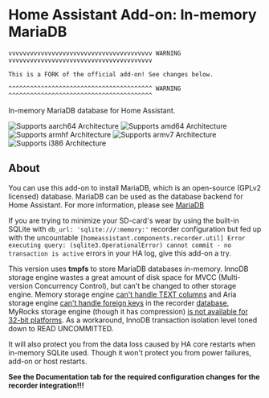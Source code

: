 # Home Assistant Add-on: In-memory MariaDB

```
vvvvvvvvvvvvvvvvvvvvvvvvvvvvvvvvvvvvvvvv WARNING vvvvvvvvvvvvvvvvvvvvvvvvvvvvvvvvvvvvvvvv

This is a FORK of the official add-on! See changes below.

^^^^^^^^^^^^^^^^^^^^^^^^^^^^^^^^^^^^^^^^ WARNING ^^^^^^^^^^^^^^^^^^^^^^^^^^^^^^^^^^^^^^^^
```

In-memory MariaDB database for Home Assistant.

![Supports aarch64 Architecture][aarch64-shield] ![Supports amd64 Architecture][amd64-shield] ![Supports armhf Architecture][armhf-shield] ![Supports armv7 Architecture][armv7-shield] ![Supports i386 Architecture][i386-shield]

## About

You can use this add-on to install MariaDB, which is an open-source (GPLv2 licensed) database.  MariaDB can be used as the database backend for Home Assistant. For more information, please see [MariaDB][mariadb]

If you are trying to minimize your SD-card's wear by using the built-in SQLite with `db_url: 'sqlite:///:memory:'` recorder configuration but fed up with the uncountable `[homeassistant.components.recorder.util] Error executing query: (sqlite3.OperationalError) cannot commit - no transaction is active` errors in your HA log, give this add-on a try.

This version uses **tmpfs** to store MariaDB databases in-memory. InnoDB storage engine wastes a great amount of disk space for MVCC (Multi-version Concurrency Control), but can't be changed to other storage engine. Memory storage engine [can't handle TEXT columns][memory-storage-engine] and Aria storage engine [can't handle foreign keys][aria-storage-engine] in the recorder [database][schema], MyRocks storage engine (though it has compression) [is not available for 32-bit platforms][myrocks-storage-engine]. As a workaround, InnoDB transaction isolation level toned down to READ UNCOMMITTED.

It will also protect you from the data loss caused by HA core restarts when in-memory SQLite used. Though it won't protect you from power failures, add-on or host restarts.

**See the Documentation tab for the required configuration changes for the recorder integration!!!**

[aarch64-shield]: https://img.shields.io/badge/aarch64-yes-green.svg
[amd64-shield]: https://img.shields.io/badge/amd64-yes-green.svg
[armhf-shield]: https://img.shields.io/badge/armhf-yes-green.svg
[armv7-shield]: https://img.shields.io/badge/armv7-yes-green.svg
[i386-shield]: https://img.shields.io/badge/i386-yes-green.svg
[mariadb]: https://mariadb.com
[memory-storage-engine]: https://mariadb.com/kb/en/memory-storage-engine/
[aria-storage-engine]: https://mariadb.com/resources/blog/storage-engine-choice-aria/
[myrocks-storage-engine]: https://mariadb.com/kb/en/about-myrocks-for-mariadb/#requirements-and-limitations
[schema]: https://www.home-assistant.io/docs/backend/database/#schema
